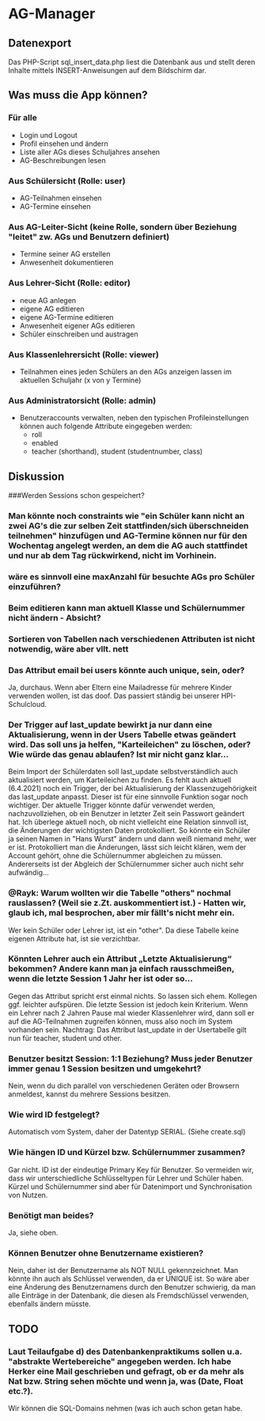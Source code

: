 # AG-Manager

## Datenexport
Das PHP-Script sql_insert_data.php liest die Datenbank aus und stellt deren Inhalte mittels INSERT-Anweisungen auf dem Bildschirm dar.

## Was muss die App können?
### Für alle
- Login und Logout
- Profil einsehen und ändern
- Liste aller AGs dieses Schuljahres ansehen
- AG-Beschreibungen lesen

### Aus Schülersicht (Rolle: user)
- AG-Teilnahmen einsehen
- AG-Termine einsehen

### Aus AG-Leiter-Sicht (keine Rolle, sondern über Beziehung "leitet" zw. AGs und Benutzern definiert)
- Termine seiner AG erstellen
- Anwesenheit dokumentieren

### Aus Lehrer-Sicht (Rolle: editor)
- neue AG anlegen
- eigene AG editieren
- eigene AG-Termine editieren
- Anwesenheit eigener AGs editieren
- Schüler einschreiben und austragen

### Aus Klassenlehrersicht (Rolle: viewer)
- Teilnahmen eines jeden Schülers an den AGs anzeigen lassen im aktuellen Schuljahr (x von y Termine)

### Aus Administratorsicht (Rolle: admin)
- Benutzeraccounts verwalten, neben den typischen Profileinstellungen können auch folgende Attribute eingegeben werden:
  - roll
  - enabled
  - teacher (shorthand), student (studentnumber, class)


## Diskussion

###Werden Sessions schon gespeichert?

### Man könnte noch constraints wie "ein Schüler kann nicht an zwei AG's die zur selben Zeit stattfinden/sich überschneiden teilnehmen" hinzufügen und AG-Termine können nur für den Wochentag angelegt werden, an dem die AG auch stattfindet und nur ab dem Tag rückwirkend, nicht im Vorhinein.

### wäre es sinnvoll eine maxAnzahl für besuchte AGs pro Schüler einzuführen?

### Beim editieren kann man aktuell Klasse und Schülernummer nicht ändern - Absicht?

### Sortieren von Tabellen nach verschiedenen Attributen ist nicht notwendig, wäre aber vllt. nett

### Das Attribut email bei users könnte auch unique, sein, oder?
Ja, durchaus. Wenn aber Eltern eine Mailadresse für mehrere Kinder verwenden wollen, ist das doof. Das passiert ständig bei unserer HPI-Schulcloud.

### Der Trigger auf last_update bewirkt ja nur dann eine Aktualisierung, wenn in der Users Tabelle etwas geändert wird. Das soll uns ja helfen, "Karteileichen" zu löschen, oder? Wie würde das genau ablaufen? Ist mir nicht ganz klar...
Beim Import der Schülerdaten soll last_update selbstverständlich auch aktualisiert werden, um Karteileichen zu finden. Es fehlt auch aktuell (6.4.2021) noch ein Trigger, der bei Aktualisierung der Klassenzugehörigkeit das last_update anpasst. Dieser ist für eine sinnvolle Funktion sogar noch wichtiger.
Der aktuelle Trigger könnte dafür verwendet werden, nachzuvollziehen, ob ein Benutzer in letzter Zeit sein Passwort geändert hat.
Ich überlege aktuell noch, ob nicht vielleicht eine Relation sinnvoll ist, die Änderungen der wichtigsten Daten protokolliert. So könnte ein Schüler ja seinen Namen in "Hans Wurst" ändern und dann weiß niemand mehr, wer er ist. Protokolliert man die Änderungen, lässt sich leicht klären, wem der Account gehört, ohne die Schülernummer abgleichen zu müssen. Andererseits ist der Abgleich der Schülernummer sicher auch nicht sehr aufwändig...

### @Rayk: Warum wollten wir die Tabelle "others" nochmal rauslassen? (Weil sie z.Zt. auskommentiert ist.) - Hatten wir, glaub ich, mal besprochen, aber mir fällt's nicht mehr ein.
Wer kein Schüler oder Lehrer ist, ist ein "other". Da diese Tabelle keine eigenen Attribute hat, ist sie verzichtbar.

### Könnten Lehrer auch ein Attribut „Letzte Aktualisierung“ bekommen? Andere kann man ja einfach rausschmeißen, wenn die letzte Session 1 Jahr her ist oder so…

Gegen das Attribut spricht erst einmal nichts. So lassen sich ehem. Kollegen ggf. leichter aufspüren. Die letzte Session ist jedoch kein Kriterium. Wenn ein Lehrer nach 2 Jahren Pause mal wieder Klassenlehrer wird, dann soll er auf die AG-Teilnahmen zugreifen können, muss also noch im System vorhanden sein.
Nachtrag:
Das Attribut last_update in der Usertabelle gilt nun für teacher, student und other.

### Benutzer besitzt Session: 1:1 Beziehung? Muss jeder Benutzer immer genau 1 Session besitzen und umgekehrt?

Nein, wenn du dich parallel von verschiedenen Geräten oder Browsern anmeldest, kannst du mehrere Sessions besitzen.

### Wie wird ID festgelegt?
Automatisch vom System, daher der Datentyp SERIAL. (Siehe create.sql)

### Wie hängen ID und Kürzel bzw. Schülernummer zusammen?
Gar nicht. ID ist der eindeutige Primary Key für Benutzer. So vermeiden wir, dass wir unterschiedliche Schlüsseltypen für Lehrer und Schüler haben. Kürzel und Schülernummer sind aber für Datenimport und Synchronisation von Nutzen.

### Benötigt man beides?
Ja, siehe oben.

### Können Benutzer ohne Benutzername existieren?
Nein, daher ist der Benutzername als NOT NULL gekennzeichnet. Man könnte ihn auch als Schlüssel verwenden, da er UNIQUE ist. So wäre aber eine Änderung des Benutzernamens durch den Benutzer schwierig, da man alle Einträge in der Datenbank, die diesen als Fremdschlüssel verwenden, ebenfalls ändern müsste.

## TODO
### Laut Teilaufgabe d) des Datenbankenpraktikums sollen u.a. "abstrakte Wertebereiche" angegeben werden. Ich habe Herker eine Mail geschrieben und gefragt, ob er da mehr als Nat bzw. String sehen möchte und wenn ja, was (Date, Float etc.?).
Wir können die SQL-Domains nehmen (was ich auch schon getan habe.
